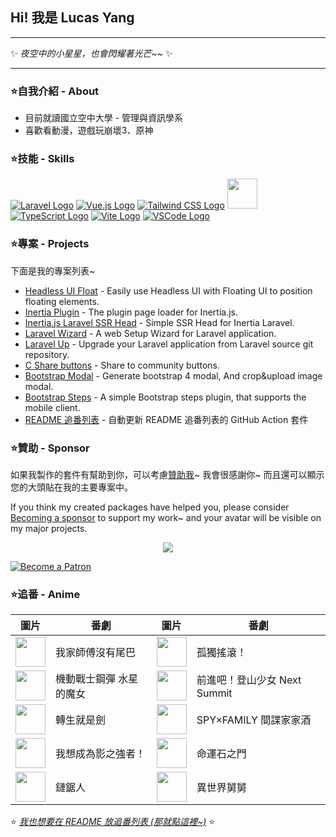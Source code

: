 ## Hi! 我是 Lucas Yang

---

✨ *夜空中的小星星，也會閃耀著光芒~~* ✨

---

### ⭐自我介紹 - About

* 目前就讀國立空中大學 - 管理與資訊學系
* 喜歡看動漫，遊戲玩崩壞3、原神

### ⭐技能 - Skills

[![Laravel Logo](https://skillicons.dev/icons?i=laravel&theme=light)](https://laravel.com/)
[![Vue.js Logo](https://skillicons.dev/icons?i=vue&theme=light)](https://vuejs.org/)
[![Tailwind CSS Logo](https://skillicons.dev/icons?i=tailwind&theme=light)](https://tailwindcss.com/)
<a href="https://inertiajs.com/"><img src="https://lucas-yang.vercel.app/images/inertiajs-logo-rounded.svg" width="48" height="48"></a>
[![TypeScript Logo](https://skillicons.dev/icons?i=ts)](https://www.typescriptlang.org/)
[![Vite Logo](https://skillicons.dev/icons?i=vite&theme=light)](https://vitejs.dev/)
[![VSCode Logo](https://skillicons.dev/icons?i=vscode&theme=light)](https://code.visualstudio.com/)

### ⭐專案 - Projects

下面是我的專案列表~

* [Headless UI Float](https://github.com/ycs77/headlessui-float) - Easily use Headless UI with Floating UI to position floating elements.
* [Inertia Plugin](https://github.com/ycs77/inertia-plugin) - The plugin page loader for Inertia.js.
* [Inertia.js Laravel SSR Head](https://github.com/ycs77/inertia-laravel-ssr-head) - Simple SSR Head for Inertia Laravel.
* [Laravel Wizard](https://github.com/ycs77/laravel-wizard) - A web Setup Wizard for Laravel application.
* [Laravel Up](https://laravel-up.vercel.app/) - Upgrade your Laravel application from Laravel source git repository.
* [C Share buttons](https://github.com/ycs77/jquery-plugin-c-share) - Share to community buttons.
* [Bootstrap Modal](https://github.com/ycs77/jquery-plugin-bsModal) - Generate bootstrap 4 modal, And crop&upload image modal.
* [Bootstrap Steps](https://github.com/ycs77/bootstrap-steps) - A simple Bootstrap steps plugin, that supports the mobile client.
* [README 追番列表](https://github.com/ycs77/readme-anime-list) - 自動更新 README 追番列表的 GitHub Action 套件

### ⭐贊助 - Sponsor

如果我製作的套件有幫助到你，可以考慮[贊助我](https://www.patreon.com/ycs77)~ 我會很感謝你~ 而且還可以顯示您的大頭貼在我的主要專案中。

If you think my created packages have helped you, please consider [Becoming a sponsor](https://www.patreon.com/ycs77) to support my work~ and your avatar will be visible on my major projects.

<p align="center">
  <a href="https://www.patreon.com/ycs77">
    <img src="https://cdn.jsdelivr.net/gh/ycs77/static/sponsors.svg"/>
  </a>
</p>

<a href="https://www.patreon.com/ycs77">
  <img src="https://c5.patreon.com/external/logo/become_a_patron_button.png" alt="Become a Patron" />
</a>

<br />

### ⭐追番 - Anime

| 圖片 | 番劇 | 圖片 | 番劇 |
| --- | --- | --- | --- |
| [<img src="https://lain.bgm.tv/r/100/pic/cover/l/0e/c7/344874_qS88b.jpg" width="48">](https://lain.bgm.tv/pic/cover/l/0e/c7/344874_qS88b.jpg) | 我家師傅沒有尾巴 | [<img src="https://lain.bgm.tv/r/100/pic/cover/l/e2/e7/328609_2EHLJ.jpg" width="48">](https://lain.bgm.tv/pic/cover/l/e2/e7/328609_2EHLJ.jpg) | 孤獨搖滾！ |
| [<img src="https://lain.bgm.tv/r/100/pic/cover/l/f1/fd/349441_uND33.jpg" width="48">](https://lain.bgm.tv/pic/cover/l/f1/fd/349441_uND33.jpg) | 機動戰士鋼彈 水星的魔女 | [<img src="https://lain.bgm.tv/r/100/pic/cover/l/64/5a/290980_Jju6q.jpg" width="48">](https://lain.bgm.tv/pic/cover/l/64/5a/290980_Jju6q.jpg) | 前進吧！登山少女 Next Summit |
| [<img src="https://lain.bgm.tv/r/100/pic/cover/l/e5/10/350224_GkByG.jpg" width="48">](https://lain.bgm.tv/pic/cover/l/e5/10/350224_GkByG.jpg) | 轉生就是劍 | [<img src="https://lain.bgm.tv/r/100/pic/cover/l/3c/82/373267_ffBO8.jpg" width="48">](https://lain.bgm.tv/pic/cover/l/3c/82/373267_ffBO8.jpg) | SPY×FAMILY 間諜家家酒 |
| [<img src="https://lain.bgm.tv/r/100/pic/cover/l/39/96/329114_mB55b.jpg" width="48">](https://lain.bgm.tv/pic/cover/l/39/96/329114_mB55b.jpg) | 我想成為影之強者！ | [<img src="https://lain.bgm.tv/r/100/pic/cover/l/a9/79/10380_YwP4R.jpg" width="48">](https://lain.bgm.tv/pic/cover/l/a9/79/10380_YwP4R.jpg) | 命運石之門 |
| [<img src="https://lain.bgm.tv/r/100/pic/cover/l/26/b4/321885_92uzU.jpg" width="48">](https://lain.bgm.tv/pic/cover/l/26/b4/321885_92uzU.jpg) | 鏈鋸人 | [<img src="https://lain.bgm.tv/r/100/pic/cover/l/1a/75/339326_v466V.jpg" width="48">](https://lain.bgm.tv/pic/cover/l/1a/75/339326_v466V.jpg) | 異世界舅舅 |

⭐ *[我也想要在 README 放追番列表 (那就點這裡~)](https://github.com/ycs77/readme-anime-list)* ⭐
